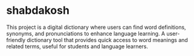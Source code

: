 # shabdakosh
This project is a digital dictionary where users can find word definitions, synonyms, and pronunciations to enhance language learning.  A user-friendly dictionary tool that provides quick access to word meanings and related terms, useful for students and language learners.
